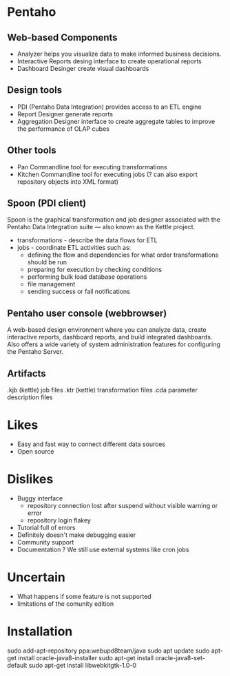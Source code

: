 Pentaho
=======

Web-based Components
--------------------
* Analyzer              helps you visualize data to make informed business decisions.
* Interactive Reports   desing interface to create operational reports
* Dashboard Desinger    create visual dashboards


Design tools
------------
* PDI (Pentaho Data Integration)    provides access to an ETL engine
* Report Designer                   generate reports
* Aggregation Designer              interface to create aggregate tables to improve the performance of OLAP cubes

Other tools
-----------
* Pan             Commandline tool for executing transformations
* Kitchen         Commandline tool for executing jobs (? can also export repository objects into XML format)

Spoon (PDI client)
-----
Spoon is the graphical transformation and job designer associated with the Pentaho Data Integration suite — also known as the Kettle project.
* transformations - describe the data flows for ETL
* jobs - coordinate ETL activities such as:
  - defining the flow and dependencies for what order transformations should be run
  - preparing for execution by checking conditions
  - performing bulk load database operations
  - file management
  - sending success or fail notifications

Pentaho user console (webbrowser)
---------------------------------
A web-based design environment where you can analyze data, create interactive reports, dashboard reports, and build integrated dashboards. Also offers a wide variety of system administration features for configuring the Pentaho Server.

Artifacts
---------
.kjb    (kettle) job files
.ktr    (kettle) transformation files
.cda    parameter description files


Likes
=====
* Easy and fast way to connect different data sources
* Open source


Dislikes
========
* Buggy interface
  - repository connection lost after suspend without visible warning or error 
  - repository login flakey
* Tutorial full of errors
* Definitely doesn't make debugging easier
* Community support
* Documentation
? We still use external systems like cron jobs


Uncertain
=========
* What happens if some feature is not supported
* limitations of the comunity edition


Installation
============
sudo add-apt-repository ppa:webupd8team/java
sudo apt update
sudo apt-get install oracle-java8-installer
sudo apt-get install oracle-java8-set-default
sudo apt-get install libwebkitgtk-1.0-0

